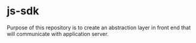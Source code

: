 # js-sdk
Purpose of this repository is to create an abstraction layer in front end that will communicate with application server.
